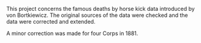 This project concerns the famous deaths by horse kick data introduced by von Bortkiewicz.  The original sources of the data were checked and the data were corrected and extended.

A minor correction was made for four Corps in 1881.
